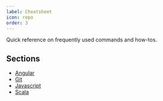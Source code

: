 ```yaml
---
label: Cheatsheet
icon: repo
order: 3
---
```

Quick reference on frequently used commands and how-tos.

## Sections

- [Angular](../cheatsheet/angular.md)
- [Git](../cheatsheet/git.md)
- [Javascript](../cheatsheet/javascript.md)
- [Scala](../cheatsheet/scala.md)